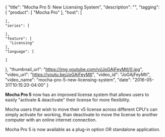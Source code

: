 {
  "title": "Mocha Pro 5: New Licensing System",
  "description": "",
  "tagging": {
    "product": [
      "Mocha Pro"
    ],
    "host": [

    ],
    "series": [

    ],
    "feature": [
      "Licensing"
    ],
    "language": [

    ]
  },
  "thumbnail_url": "https://img.youtube.com/vi/JoGAjFeyMtI/0.jpg",
  "video_url": "https://youtu.be/JoGAjFeyMtI",
  "video_id": "JoGAjFeyMtI",
  "video_name": "mocha-pro-5-new-licensing-system",
  "date": "2016-05-31T10:15:20-04:00"
}

**Mocha Pro 5** now has an improved license system that allows users to easily "activate &amp; deactivate" their license for more flexibility.

Mocha users that wish to move their v5 license across different CPU's can
simply activate for working, than deactivate to move the license to another
computer with an online internet connection.

Mocha Pro 5 is now available as a plug-in option OR standalone application.


